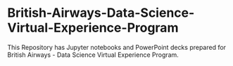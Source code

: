 # British-Airways-Data-Science-Virtual-Experience-Program
This Repository has Jupyter notebooks and PowerPoint decks prepared for British Airways - Data Science Virtual Experience Program.
